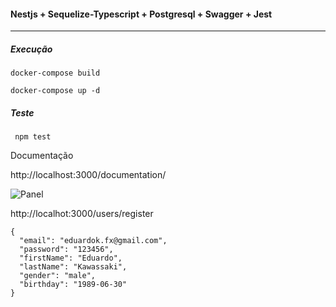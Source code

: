 #### Nestjs + Sequelize-Typescript + Postgresql + Swagger + Jest
_______

##### Execução

``` docker-compose build ```

``` docker-compose up -d ```

#####  Teste
```  npm test ```

Documentação

http://localhost:3000/documentation/


![Panel](https://i.ibb.co/tYZjZJ3/2020-05-20-21-44-24-Swagger-UI.png)


http://localhot:3000/users/register

```
{
  "email": "eduardok.fx@gmail.com",
  "password": "123456",
  "firstName": "Eduardo",
  "lastName": "Kawassaki",
  "gender": "male",
  "birthday": "1989-06-30"
}